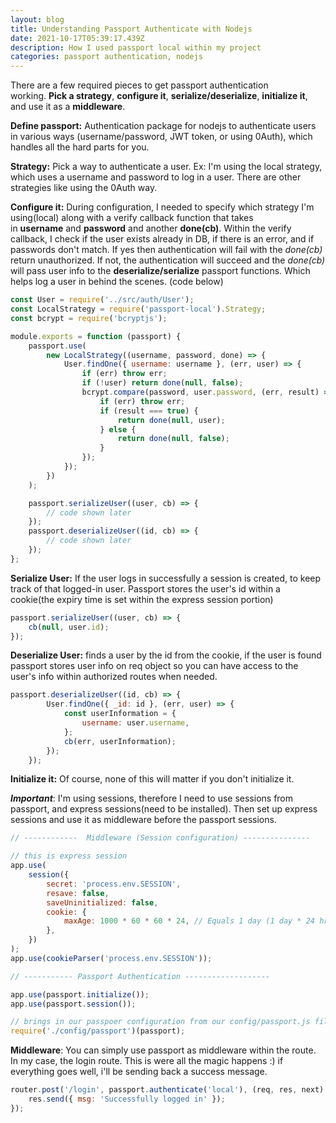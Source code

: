 ```yaml
---
layout: blog
title: Understanding Passport Authenticate with Nodejs
date: 2021-10-17T05:39:17.439Z
description: How I used passport local within my project
categories: passport authentication, nodejs
---
```

There are a few required pieces to get passport authentication working. **Pick a strategy**, **configure it**, **serialize/deserialize**, **initialize it**, and use it as a **middleware**. 

**Define passport:** Authentication package for nodejs to authenticate users in various ways (username/password, JWT token, or using 0Auth), which handles all the hard parts for you. 

**Strategy:** Pick a way to authenticate a user. Ex: I'm using the local strategy, which uses a username and password to log in a user. There are other strategies like using the 0Auth way. 

**Configure it:** During configuration, I needed to specify which strategy I'm using(local) along with a verify callback function that takes in **username** and **password** and another **done(cb)**. Within the verify callback, I check if the user exists already in DB, if there is an error, and if passwords don't match. If yes then authentication will fail with the *done(cb)* return unauthorized. If not, the authentication will succeed and the *done(cb)* will pass user info to the **deserialize/serialize** passport functions. Which helps log a user in behind the scenes. (code below)

```javascript
const User = require('../src/auth/User');
const LocalStrategy = require('passport-local').Strategy;
const bcrypt = require('bcryptjs');

module.exports = function (passport) {
	passport.use(
		new LocalStrategy((username, password, done) => {
			User.findOne({ username: username }, (err, user) => {
				if (err) throw err;
				if (!user) return done(null, false);
				bcrypt.compare(password, user.password, (err, result) => {
					if (err) throw err;
					if (result === true) {
						return done(null, user);
					} else {
						return done(null, false);
					}
				});
			});
		})
	);

	passport.serializeUser((user, cb) => {
		// code shown later
	});
	passport.deserializeUser((id, cb) => {
		// code shown later
	});
};
```



**Serialize User:** If the user logs in successfully a session is created, to keep track of that logged-in user. Passport stores the user's id within a cookie(the expiry time is set within the express session portion)

```javascript
passport.serializeUser((user, cb) => {
	cb(null, user.id);
});
```

**Deserialize User:** finds a user by the id from the cookie, if the user is found passport stores user info on req object so you can have access to the user's info within authorized routes when needed. 

```javascript
passport.deserializeUser((id, cb) => {
		User.findOne({ _id: id }, (err, user) => {
			const userInformation = {
				username: user.username,
			};
			cb(err, userInformation);
		});
	});
```



**Initialize it:** Of course, none of this will matter if you don't initialize it. 

***Important***: I'm using sessions, therefore I need to use sessions from passport, and express sessions(need to be installed). Then set up express sessions and use it as middleware before the passport sessions. 

```javascript
// ------------  Middleware (Session configuration) ---------------

// this is express session
app.use(
	session({
		secret: 'process.env.SESSION',
		resave: false,
		saveUninitialized: false,
		cookie: {
			maxAge: 1000 * 60 * 60 * 24, // Equals 1 day (1 day * 24 hr/1 day * 60 min/1 hr * 60 sec/1 min * 1000 ms / 1 sec)
		},
	})
);
app.use(cookieParser('process.env.SESSION'));

// ----------- Passport Authentication -------------------

app.use(passport.initialize());
app.use(passport.session());

// brings in our passpoer configuration from our config/passport.js file
require('./config/passport')(passport);
```



**Middleware**: You can simply use passport as middleware within the route. In my case, the login route. This is were all the magic happens :) if everything goes well, i'll be sending back a success message. 

```javascript
router.post('/login', passport.authenticate('local'), (req, res, next) => {
	res.send({ msg: 'Successfully logged in' });
});
```